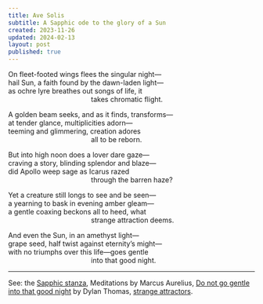 ```yaml
---
title: Ave Solis
subtitle: A Sapphic ode to the glory of a Sun
created: 2023-11-26
updated: 2024-02-13
layout: post
published: true
---
```


On fleet-footed wings flees the singular night— <br>
hail Sun, a faith found by the dawn-laden light— <br>
as ochre lyre breathes out songs of life, it <br>
&nbsp;&nbsp;&nbsp;&nbsp;&nbsp;&nbsp;&nbsp;&nbsp;&nbsp;&nbsp;&nbsp;&nbsp;&nbsp;&nbsp;&nbsp;&nbsp;&nbsp;&nbsp;&nbsp;
&nbsp;&nbsp;&nbsp;&nbsp;&nbsp;&nbsp;&nbsp;&nbsp;&nbsp;&nbsp;&nbsp;&nbsp;&nbsp;&nbsp;&nbsp;&nbsp;&nbsp;&nbsp;&nbsp;
&nbsp;&nbsp;
takes chromatic flight.

A golden beam seeks, and as it finds, transforms— <br>
at tender glance, multiplicities adorn— <br>
teeming and glimmering, creation adores <br>
&nbsp;&nbsp;&nbsp;&nbsp;&nbsp;&nbsp;&nbsp;&nbsp;&nbsp;&nbsp;&nbsp;&nbsp;&nbsp;&nbsp;&nbsp;&nbsp;&nbsp;&nbsp;&nbsp;
&nbsp;&nbsp;&nbsp;&nbsp;&nbsp;&nbsp;&nbsp;&nbsp;&nbsp;&nbsp;&nbsp;&nbsp;&nbsp;&nbsp;&nbsp;&nbsp;&nbsp;&nbsp;&nbsp;
&nbsp;&nbsp;
all to be reborn.

But into high noon does a lover dare gaze— <br>
craving a story, blinding splendor and blaze— <br>
did Apollo weep sage as Icarus razed <br>
&nbsp;&nbsp;&nbsp;&nbsp;&nbsp;&nbsp;&nbsp;&nbsp;&nbsp;&nbsp;&nbsp;&nbsp;&nbsp;&nbsp;&nbsp;&nbsp;&nbsp;&nbsp;&nbsp;
&nbsp;&nbsp;&nbsp;&nbsp;&nbsp;&nbsp;&nbsp;&nbsp;&nbsp;&nbsp;&nbsp;&nbsp;&nbsp;&nbsp;&nbsp;&nbsp;&nbsp;&nbsp;&nbsp;
&nbsp;&nbsp;
through the barren haze?

Yet a creature still longs to see and be seen— <br>
a yearning to bask in evening amber gleam— <br>
a gentle coaxing beckons all to heed, what <br>
&nbsp;&nbsp;&nbsp;&nbsp;&nbsp;&nbsp;&nbsp;&nbsp;&nbsp;&nbsp;&nbsp;&nbsp;&nbsp;&nbsp;&nbsp;&nbsp;&nbsp;&nbsp;&nbsp;
&nbsp;&nbsp;&nbsp;&nbsp;&nbsp;&nbsp;&nbsp;&nbsp;&nbsp;&nbsp;&nbsp;&nbsp;&nbsp;&nbsp;&nbsp;&nbsp;&nbsp;&nbsp;&nbsp;
&nbsp;&nbsp;
strange attraction deems.

And even the Sun, in an amethyst light— <br>
grape seed, half twist against eternity’s might— <br>
with no triumphs over this life—goes gentle<br>
&nbsp;&nbsp;&nbsp;&nbsp;&nbsp;&nbsp;&nbsp;&nbsp;&nbsp;&nbsp;&nbsp;&nbsp;&nbsp;&nbsp;&nbsp;&nbsp;&nbsp;&nbsp;&nbsp;
&nbsp;&nbsp;&nbsp;&nbsp;&nbsp;&nbsp;&nbsp;&nbsp;&nbsp;&nbsp;&nbsp;&nbsp;&nbsp;&nbsp;&nbsp;&nbsp;&nbsp;&nbsp;&nbsp;
&nbsp;&nbsp;
into that good night.

---

See: the [Sapphic stanza](https://en.wikipedia.org/wiki/Sapphic_stanza), Meditations by Marcus Aurelius, [Do not go gentle into that good night](https://en.wikipedia.org/wiki/Do_not_go_gentle_into_that_good_night) by Dylan Thomas, [strange attractors](https://en.wikipedia.org/wiki/Attractor).
